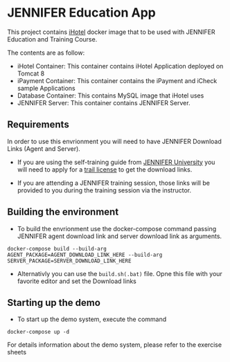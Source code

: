 # JENNIFER Education App
This project contains [iHotel](https://github.com/JENNIFER-University/IHotel) docker image that to be used with JENNIFER Education and Training Course.

The contents are as follow: 

* iHotel Container: This container contains iHotel Application deployed on Tomcat 8 
* iPayment Container: This container contains the iPayment and iCheck sample Applications 
* Database Container: This contains MySQL image that iHotel uses
* JENNIFER Server: This container contains JENNIFER Server.

## Requirements
In order to use this envrionment you will need to have JENNIFER Download Links (Agent and Server). 


* If you are using the self-training guide from [JENNIFER University](https://edu.jennifersoft.com) you will need to apply for a [trail license](https://jennifersoft.com) to get the download links.

* If you are attending a JENNIFER training session, those links will be provided to you during the training session via the instructor. 

## Building the environment
* To build the envrionment use the docker-compose command passing JENNIFER agent download link and server download link as arguments.

```
docker-compose build --build-arg AGENT_PACKAGE=AGENT_DOWNLOAD_LINK_HERE --build-arg SERVER_PACKAGE=SERVER_DOWNLOAD_LINK_HERE
```

* Alternativly you can use the `build.sh(.bat)` file. Opne this file with your favorite editor and set the Download links

##  Starting up the demo 

* To start up the demo system, execute the command
```
docker-compose up -d
```

For details information about the demo system, please refer to the exercise sheets

